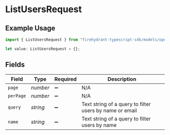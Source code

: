 # ListUsersRequest

## Example Usage

```typescript
import { ListUsersRequest } from "firehydrant-typescript-sdk/models/operations";

let value: ListUsersRequest = {};
```

## Fields

| Field                                                   | Type                                                    | Required                                                | Description                                             |
| ------------------------------------------------------- | ------------------------------------------------------- | ------------------------------------------------------- | ------------------------------------------------------- |
| `page`                                                  | *number*                                                | :heavy_minus_sign:                                      | N/A                                                     |
| `perPage`                                               | *number*                                                | :heavy_minus_sign:                                      | N/A                                                     |
| `query`                                                 | *string*                                                | :heavy_minus_sign:                                      | Text string of a query to filter users by name or email |
| `name`                                                  | *string*                                                | :heavy_minus_sign:                                      | Text string of a query to filter users by name          |